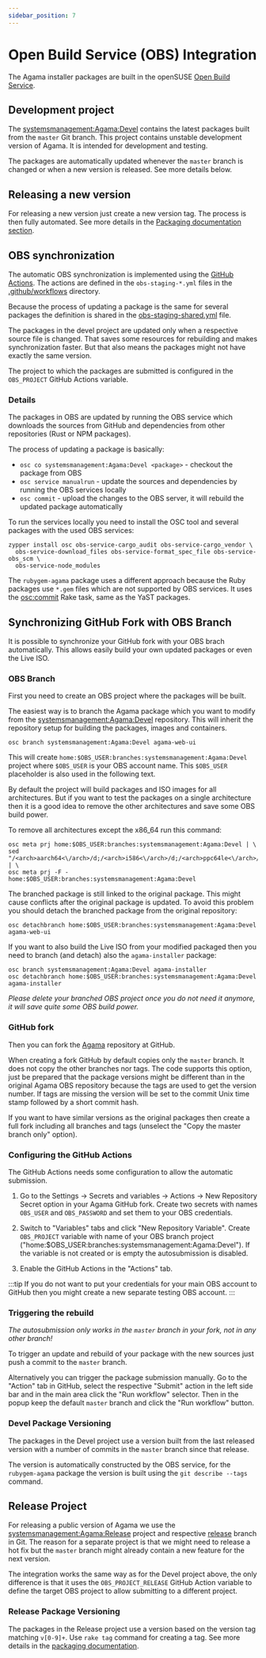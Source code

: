 ```yaml
---
sidebar_position: 7
---
```


# Open Build Service (OBS) Integration

The Agama installer packages are built in the openSUSE [Open Build
Service](https://build.opensuse.org/).

## Development project

The
[systemsmanagement:Agama:Devel](https://build.opensuse.org/project/show/systemsmanagement:Agama:Devel)
contains the latest packages built from the `master` Git branch. This project contains unstable
development version of Agama. It is intended for development and testing.

The packages are automatically updated whenever the `master` branch is changed or when a new version
is released. See more details below.

## Releasing a new version

For releasing a new version just create a new version tag. The process is then fully automated. See
more details in the [Packaging documentation section](./packaging.md#bumping-the-version).

## OBS synchronization

The automatic OBS synchronization is implemented using the [GitHub
Actions](https://github.com/features/actions). The actions are defined in the `obs-staging-*.yml`
files in the [.github/workflows](https://github.com/openSUSE/agama/tree/master/.github/workflows)
directory.

Because the process of updating a package is the same for several packages the definition is shared
in the
[obs-staging-shared.yml](https://github.com/openSUSE/agama/blob/master/.github/workflows/obs-staging-shared.yml)
file.

The packages in the devel project are updated only when a respective source file is changed. That
saves some resources for rebuilding and makes synchronization faster. But that also means the
packages might not have exactly the same version.

The project to which the packages are submitted is configured in the `OBS_PROJECT` GitHub Actions
variable.

### Details

The packages in OBS are updated by running the OBS service which downloads the sources from GitHub
and dependencies from other repositories (Rust or NPM packages).

The process of updating a package is basically:

- `osc co systemsmanagement:Agama:Devel <package>` - checkout the package from OBS
- `osc service manualrun` - update the sources and dependencies by running the OBS services locally
- `osc commit` - upload the changes to the OBS server, it will rebuild the updated package
  automatically

To run the services locally you need to install the OSC tool and several packages with the used OBS
services:

```shell
zypper install osc obs-service-cargo_audit obs-service-cargo_vendor \
  obs-service-download_files obs-service-format_spec_file obs-service-obs_scm \
  obs-service-node_modules
```

The `rubygem-agama` package uses a different approach because the Ruby packages use `*.gem` files
which are not supported by OBS services. It uses the
[osc:commit](https://github.com/openSUSE/packaging_rake_tasks#osccommit) Rake task, same as the YaST
packages.

## Synchronizing GitHub Fork with OBS Branch

It is possible to synchronize your GitHub fork with your OBS brach automatically. This allows easily
build your own updated packages or even the Live ISO.

### OBS Branch

First you need to create an OBS project where the packages will be built.

The easiest way is to branch the Agama package which you want to modify from the
[systemsmanagement:Agama:Devel](https://build.opensuse.org/project/show/systemsmanagement:Agama:Devel)
repository. This will inherit the repository setup for building the packages, images and containers.

```shell
osc branch systemsmanagement:Agama:Devel agama-web-ui
```

This will create `home:$OBS_USER:branches:systemsmanagement:Agama:Devel` project where `$OBS_USER`
is your OBS account name. This `$OBS_USER` placeholder is also used in the following text.

By default the project will build packages and ISO images for all architectures. But if you want to
test the packages on a single architecture then it is a good idea to remove the other architectures
and save some OBS build power.

To remove all architectures except the x86_64 run this command:

```shell
osc meta prj home:$OBS_USER:branches:systemsmanagement:Agama:Devel | \
sed "/<arch>aarch64<\/arch>/d;/<arch>i586<\/arch>/d;/<arch>ppc64le<\/arch>/d;/<arch>s390x<\/arch>/d;" | \
osc meta prj -F - home:$OBS_USER:branches:systemsmanagement:Agama:Devel
```

The branched package is still linked to the original package. This might cause conflicts after the
original package is updated. To avoid this problem you should detach the branched package from the
original repository:

```shell
osc detachbranch home:$OBS_USER:branches:systemsmanagement:Agama:Devel agama-web-ui
```

If you want to also build the Live ISO from your modified packaged then you need to branch (and
detach) also the `agama-installer` package:

```shell
osc branch systemsmanagement:Agama:Devel agama-installer
osc detachbranch home:$OBS_USER:branches:systemsmanagement:Agama:Devel agama-installer
```

_Please delete your branched OBS project once you do not need it anymore, it will save quite some
OBS build power._

### GitHub fork

Then you can fork the [Agama](https://github.com/openSUSE/agama) repository at GitHub.

When creating a fork GitHub by default copies only the `master` branch. It does not copy the other
branches nor tags. The code supports this option, just be prepared that the package versions might
be different than in the original Agama OBS repository because the tags are used to get the version
number. If tags are missing the version will be set to the commit Unix time stamp followed by a
short commit hash.

If you want to have similar versions as the original packages then create a full fork including all
branches and tags (unselect the "Copy the master branch only" option).

### Configuring the GitHub Actions

The GitHub Actions needs some configuration to allow the automatic submission.

1. Go to the Settings -> Secrets and variables -> Actions -> New Repository
   Secret option in your Agama GitHub fork. Create two secrets with names
   `OBS_USER` and `OBS_PASSWORD` and set them to your OBS credentials.

2. Switch to "Variables" tabs and click "New Repository Variable". Create `OBS_PROJECT` variable
   with name of your OBS branch project ("home:$OBS_USER:branches:systemsmanagement:Agama:Devel").
   If the variable is not created or is empty the autosubmission is disabled.

3. Enable the GitHub Actions in the "Actions" tab.

:::tip
If you do not want to put your credentials for your main OBS account
to GitHub then you might create a new separate testing OBS account.
:::

### Triggering the rebuild

_The autosubmission only works in the `master` branch in your fork, not in any other branch!_

To trigger an update and rebuild of your package with the new sources just push a commit to the
`master` branch.

Alternatively you can trigger the package submission manually. Go to the "Action" tab in GitHub,
select the respective "Submit" action in the left side bar and in the main area click the "Run
workflow" selector. Then in the popup keep the default `master` branch and click the "Run workflow"
button.

### Devel Package Versioning

The packages in the Devel project use a version built from the last released version with a number
of commits in the `master` branch since that release.

The version is automatically constructed by the OBS service, for the `rubygem-agama` package the
version is built using the `git describe --tags` command.

## Release Project

For releasing a public version of Agama we use the [systemsmanagement:Agama:Release](
https://build.opensuse.org/project/show/systemsmanagement:Agama:Devel) project and respective
[release](https://github.com/agama-project/agama/tree/release) branch in Git. The reason for a
separate project is that we might need to release a hot fix but the `master` branch might already
contain a new feature for the next version.

The integration works the same way as for the Devel project above, the only difference is that it
uses the `OBS_PROJECT_RELEASE` GitHub Action variable to define the target OBS project to allow
submitting to a different project.

### Release Package Versioning

The packages in the Release project use a version based on the version tag matching `v[0-9]+`. Use
`rake tag` command for creating a tag. See more details in the [packaging
documentation](packaging.md#bumping-the-version).
